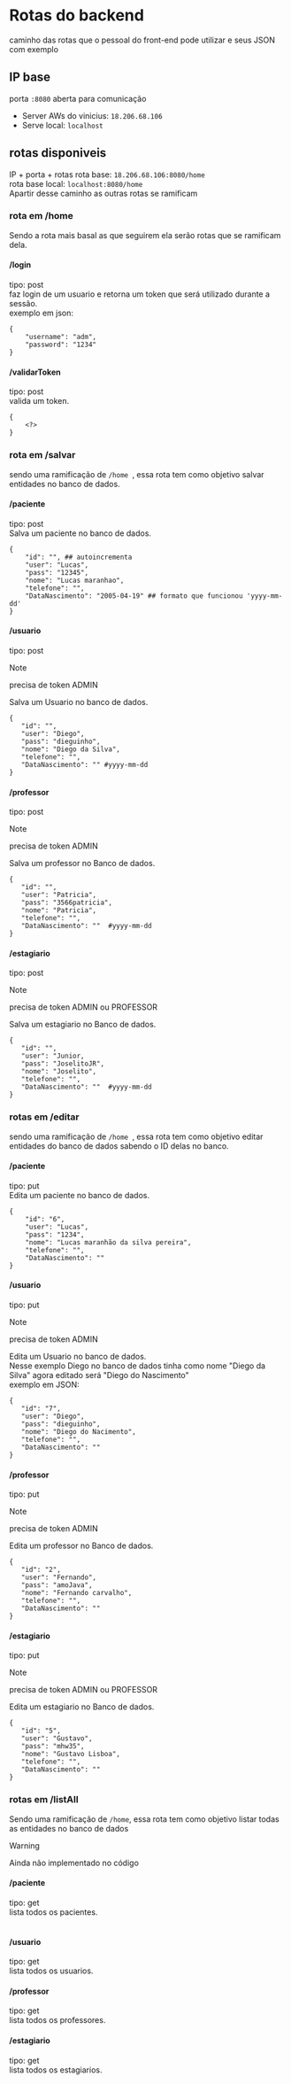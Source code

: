 
# Rotas do backend #
caminho das rotas que o pessoal do front-end pode utilizar e seus JSON com exemplo
## IP base ##
porta ``:8080`` aberta para comunicação
* Server AWs do vinicius: ``18.206.68.106``
* Serve local: ``localhost``
## rotas disponiveis ##
IP + porta + rotas
rota base: ``18.206.68.106:8080/home `` <br/>
rota base local: ``localhost:8080/home`` <br/>
Apartir desse caminho as outras rotas se ramificam
### rota em /home ###
Sendo a rota mais basal as que seguirem ela serão rotas que se ramificam dela.
#### /login ####
tipo: post<br/>
faz login de um usuario e retorna um token que será utilizado durante a sessão.<br/>
exemplo em json:
```
{
	"username": "adm",
	"password": "1234"
} 
```
#### /validarToken ####
tipo: post<br/>
valida um token.
```
{
	<?>
}
```

### rota em /salvar ###
sendo uma ramificação de ``/home ``, essa rota tem como objetivo salvar entidades no banco de dados.
#### /paciente ####
tipo: post<br/>
Salva um paciente no banco de dados.
```
{
    "id": "", ## autoincrementa
    "user": "Lucas",
    "pass": "12345",
    "nome": "Lucas maranhao",
    "telefone": "", 
    "DataNascimento": "2005-04-19" ## formato que funcionou 'yyyy-mm-dd'
}
```
#### /usuario ####
tipo: post 
>[!NOTE]  
>precisa de token ADMIN

Salva um Usuario no banco de dados.
 ```
{
    "id": "",
    "user": "Diego",
    "pass": "dieguinho",
    "nome": "Diego da Silva",
    "telefone": "",
    "DataNascimento": "" #yyyy-mm-dd
}
```

#### /professor ####
tipo: post
>[!NOTE]  
>precisa de token ADMIN

Salva um professor no Banco de dados.
 ```
{
    "id": "",
    "user": "Patricia",
    "pass": "3566patricia",
    "nome": "Patricia",
    "telefone": "",
    "DataNascimento": ""  #yyyy-mm-dd
}
```
#### /estagiario ####
tipo: post
>[!NOTE]  
>precisa de token ADMIN ou PROFESSOR

Salva um estagiario no Banco de dados.
 ```
{
    "id": "",
    "user": "Junior,
    "pass": "JoselitoJR",
    "nome": "Joselito",
    "telefone": "",
    "DataNascimento": ""  #yyyy-mm-dd
}
```
### rotas em /editar ###
sendo uma ramificação de ``/home ``, essa rota tem como objetivo editar entidades do banco de dados sabendo o ID delas no banco.

#### /paciente ####
tipo: put<br/>
Edita um paciente no banco de dados.
```
{
    "id": "6",
    "user": "Lucas",
    "pass": "1234",
    "nome": "Lucas maranhão da silva pereira",
    "telefone": "",
    "DataNascimento": ""
}
```

#### /usuario ####
tipo: put
>[!NOTE]  
>precisa de token ADMIN

Edita um Usuario no banco de dados. <br/>
Nesse exemplo Diego no banco de dados tinha como nome "Diego da Silva" agora editado será "Diego do Nascimento" <br/>
exemplo em JSON:
 ```
{
    "id": "7",
    "user": "Diego",
    "pass": "dieguinho",
    "nome": "Diego do Nacimento",
    "telefone": "",
    "DataNascimento": ""
}
```

#### /professor ####
tipo: put
>[!NOTE]  
>precisa de token ADMIN

Edita um professor no Banco de dados.
 ```
{
    "id": "2",
    "user": "Fernando",
    "pass": "amoJava",
    "nome": "Fernando carvalho",
    "telefone": "",
    "DataNascimento": ""
}
```
#### /estagiario ####
tipo: put
>[!NOTE]  
>precisa de token ADMIN ou PROFESSOR

Edita um estagiario no Banco de dados.
 ```
{
    "id": "5",
    "user": "Gustavo",
    "pass": "mhw35",
    "nome": "Gustavo Lisboa",
    "telefone": "",
    "DataNascimento": ""
}
```

### rotas em /listAll ###
Sendo uma ramificação de ``/home``, essa rota tem como objetivo listar todas as entidades no banco de dados
> [!WARNING]  
> Ainda não implementado no código

#### /paciente ####
tipo: get<br/>
lista todos os pacientes.<br/>
<br/>

#### /usuario ####
tipo: get<br/>
lista todos os usuarios.
<br/>

#### /professor ####
tipo: get<br/>
lista todos os professores.<br/>

#### /estagiario ####
tipo: get<br/>
lista todos os estagiarios.<br/>
